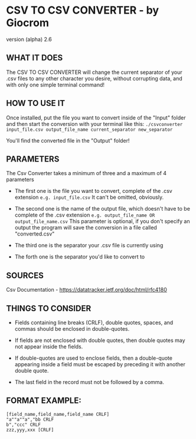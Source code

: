 # CSV TO CSV CONVERTER - by Giocrom
  version (alpha) 2.6


## WHAT IT DOES
The CSV TO CSV CONVERTER will change the current separator of your .csv files to
any other character you desire, without corrupting data, and with only one
simple terminal command!


## HOW TO USE IT
Once installed, put the file you want to convert inside of the "Input" folder
and then start the conversion with your terminal like this:
`./csvconverter input_file.csv output_file_name current_separator new_separator`

You'll find the converted file in the "Output" folder!


## PARAMETERS
The Csv Converter takes a minimum of three and a maximum of 4 parameters

- The first one is the file you want to convert, complete of the .csv extension
  `e.g. input_file.csv`
  It can't be omitted, obviously.

- The second one is the name of the output file, which doesn't have to be
  complete of the .csv extension
  `e.g. output_file_name OR output_file_name.csv`
  This parameter is optional, if you don't specify an output the program will
  save the conversion in a file called "converted.csv"

- The third one is the separator your .csv file is currently using

- The forth one is the separator you'd like to convert to


## SOURCES
Csv Documentation - https://datatracker.ietf.org/doc/html/rfc4180


## THINGS TO CONSIDER
- Fields containing line breaks (CRLF), double quotes, spaces, and commas
  should be enclosed in double-quotes.

- If fields are not enclosed with double quotes, then double quotes may not
  appear inside the fields.

- If double-quotes are used to enclose fields, then a double-quote
  appearing inside a field must be escaped by preceding it with
  another double quote.

- The last field in the record must not be followed by a comma.


## FORMAT EXAMPLE:
    [field_name,field_name,field_name CRLF]
    "a""a""a","bb CRLF
    b","ccc" CRLF
    zzz,yyy,xxx [CRLF]
